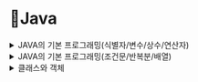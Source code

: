 # 📌Java
<details>

<summary>JAVA의 기본 프로그래밍(식별자/변수/상수/연산자)</summary>
<div markdown="1">

## ⚪JAVA의 기본 프로그래밍(1)


### ◽식별자
### ◽변수
### ◽상수
### ◽연산자

</div>
</details>

<details>
<summary>JAVA의 기본 프로그래밍(조건문/반복분/배열)</summary>
<div markdown="1">

## ⚪JAVA의 기본 프로그래밍(2)

### ◽조건문
### ◽반복문
### ◽배열

</div>
</details>

<details>
<summary>클래스와 객체</summary>
<div markdown="1">

## ⚪클래스와 객체

### ◽객체지향 프로그래밍
#### - 프로그램을 실제세상에 가깝게 모델링한다.
#### - 컴퓨터가 수행하는 작업을 객체들간의 상호작용으로 표현한다.
#### - 클래스 혹은 객체들의 집합으로 프로그램을 작성한다.
#### 1. 캡슐화[test4_1.txt](https://github.com/minzzung/java/files/7918097/test4_1.txt)






